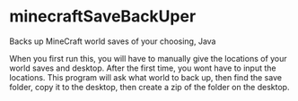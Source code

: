 # minecraftSaveBackUper
Backs up MineCraft world saves of your choosing, Java

When you first run this, you will have to manually give the locations of your world saves and desktop.
After the first time, you wont have to input the locations. This program will ask what world to back up, 
then find the save folder, copy it to the desktop, then create a zip of the folder on the desktop.
